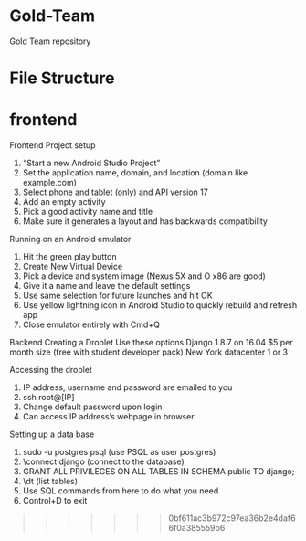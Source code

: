 # Gold-Team
Gold Team repository

# File Structure
frontend
=======
Frontend
Project setup
1. “Start a new Android Studio Project”
2. Set the application name, domain, and location (domain like example.com)
3. Select phone and tablet (only) and API version 17
4. Add an empty activity
5. Pick a good activity name and title
6. Make sure it generates a layout and has backwards compatibility

Running on an Android emulator
1. Hit the green play button
2. Create New Virtual Device
3. Pick a device and system image (Nexus 5X and O x86 are good)
4. Give it a name and leave the default settings
5. Use same selection for future launches and hit OK
6. Use yellow lightning icon in Android Studio to quickly rebuild and refresh app
7. Close emulator entirely with Cmd+Q

Backend
Creating a Droplet
Use these options
  Django 1.8.7 on 16.04
  $5 per month size (free with student developer pack)
  New York datacenter 1 or 3
  
Accessing the droplet
1. IP address, username and password are emailed to you
2. ssh root@[IP]
3. Change default password upon login
4. Can access IP address’s webpage in browser

Setting up a data base
1. sudo -u postgres psql (use PSQL as user postgres)
2. \connect django (connect to the database)
3. GRANT ALL PRIVILEGES ON ALL TABLES IN SCHEMA public TO django;
4. \dt (list tables)
5. Use SQL commands from here to do what you need
6. Control+D to exit
>>>>>>> 0bf611ac3b972c97ea36b2e4daf66f0a385559b6
